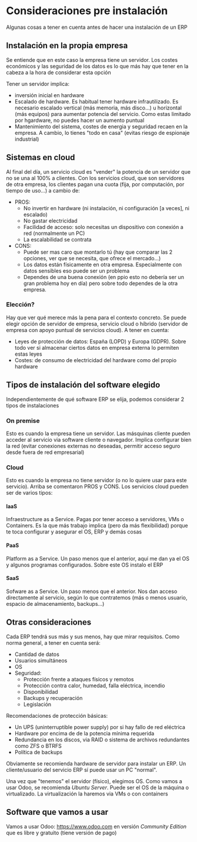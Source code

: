 # Consideraciones pre instalación
Algunas cosas a tener en cuenta antes de hacer una instalación de un ERP

## Instalación en la propia empresa
Se entiende que en este caso la empresa tiene un servidor. Los costes
económicos y las seguridad de los datos es lo que más hay que tener en la cabeza
a la hora de considerar esta opción

Tener un servidor implica:
- inversión inicial en hardware
- Escalado de hardware. Es habitual tener hardware infrautilizado. Es necesario
escalado vertical (más memoria, más disco...) u horizontal (más equipos) para
aumentar potencia del servicio. Como estas limitado por hgardware, no puedes
hacer un aumento puntual
- Mantenimiento del sistema, costes de energia y seguridad recaen en la empresa.
A cambio, lo tienes "todo en casa" (evitas riesgo de espionaje industrial)

## Sistemas en cloud
Al final del día, un servicio cloud es "vender" la potencia de un servidor
que no se una al 100% a clientes. Con los servicios cloud, que son servidores
de otra empresa, los clientes pagan una cuota (fija, por computación, por 
tiempo de uso...) a cambio de:
- PROS:
    - No invertir en hardware (ni instalación, ni configuración [a veces], ni 
    escalado)
    - No gastar electricidad
    - Facilidad de acceso: solo necesitas un dispositivo con conexión a red 
    (normalmente un PC)
    - La escalabilidad se contrata 
- CONS:
    - Puede ser mas caro que montarlo tú (hay que comparar las 2 opciones,
    ver que se necesita, que ofrece el mercado...)
    - Los datos están físicamente en otra empresa. Especialmente con datos
    sensibles eso puede ser un problema
    - Dependes de una buena conexión (en ppio esto no debería ser un gran 
    problema hoy en día) pero sobre todo dependes de la otra empresa.

### Elección?
Hay que ver qué merece más la pena para el contexto concreto. Se puede elegir
opción de servidor de empresa, servicio cloud o híbrido (servidor de empresa
con apoyo puntual de servicios cloud). A tener en cuenta:
- Leyes de protección de datos: España (LOPD) y Europa (GDPR). Sobre todo
ver si almacenar ciertos datos en empresa externa lo permiten estas leyes
- Costes: de consumo de electricidad del hardware como del propio hardware

## Tipos de instalación del software elegido
Independientemente de qué software ERP se elija, podemos considerar 2 
tipos de instalaciones

### On premise
Esto es cuando la empresa tiene un servidor. Las másquinas cliente pueden 
acceder al servicio via software cliente o navegador. Implica configurar
bien la red (evitar conexiones externas no deseadas, permitir acceso seguro
desde fuera de red empresarial)

### Cloud
Esto es cuando la empresa no tiene servidor (o no lo quiere usar para este 
servicio). Arriba se comentaron PROS y CONS. Los servicios cloud pueden ser de 
varios tipos:

#### IaaS
Infraestructure as a Service. Pagas por tener acceso a servidores, VMs o 
Containers. Es la que más trabajo implica (pero da más flexibilidad) porque
te toca configurar y asegurar el OS, ERP y demás cosas

#### PaaS
Platform as a Service. Un paso menos que el anterior, aquí me dan ya el OS
y algunos programas configurados. Sobre este OS instalo el ERP

#### SaaS
Sofware as a Service. Un paso menos que el anterior. Nos dan acceso directamente
al servicio, según lo que contratemos (más o menos usuario, espacio de 
almacenamiento, backups...)

## Otras consideraciones
Cada ERP tendrá sus más y sus menos, hay que mirar requisitos. Como norma
general, a tener en cuenta será:
- Cantidad de datos
- Usuarios simultáneos
- OS
- Seguridad:
    - Protección frente a ataques físicos y remotos
    - Protección contra calor, humedad, falla eléctrica, incendio
    - Disponibilidad
    - Backups y recuperación
    - Legislación

Recomendaciones de protección básicas:
- Un UPS (uninterruptible power supply) por si hay fallo de red eléctrica
- Hardware por encima de de la potencia mínima requerida
- Redundancia en los discos, via RAID o sistema de archivos redundantes como
ZFS o BTRFS
- Política de backups

Obviamente se recomienda hardware de servidor para instalar un ERP. Un 
cliente/usuario del servicio ERP sí puede usar un PC "normal".

Una vez que "tenemos" el servidor (físico), elegimos OS. Como vamos a usar Odoo,
se recomienda *Ubuntu Server*. Puede ser el OS de la máquina o virtualizado.
La virtualización la haremos via VMs o con containers


## Software que vamos a usar
Vamos a usar Odoo: https://www.odoo.com en versión *Community Edition* que
es libre y gratuito (tiene versión de pago)